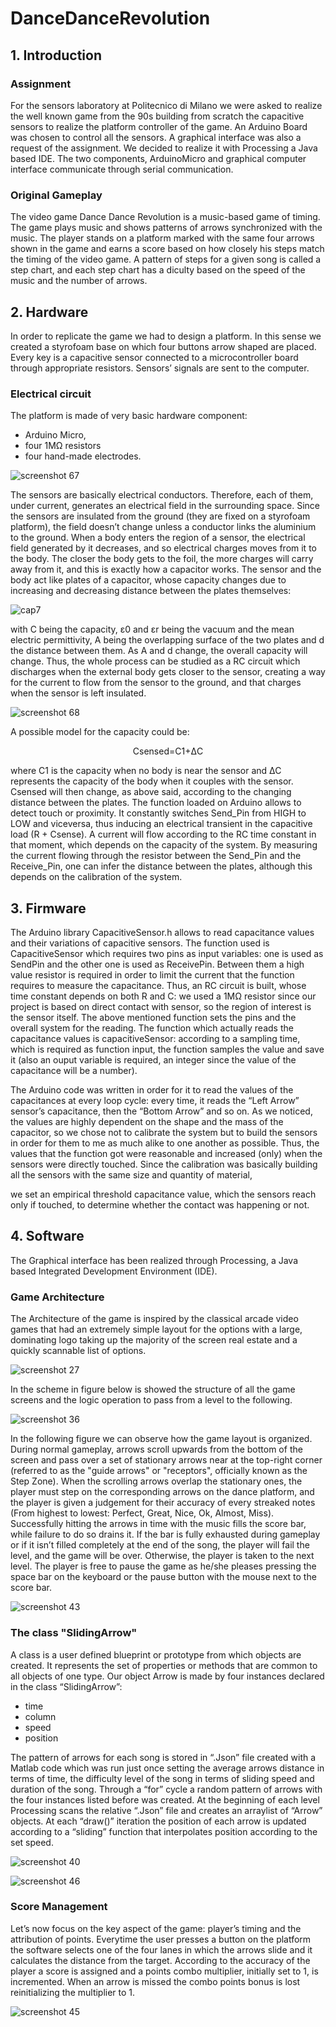 # DanceDanceRevolution
## 1. Introduction
### Assignment
For the sensors laboratory at Politecnico di Milano we were asked to realize the well known game from the 90s building from scratch the capacitive sensors to realize the platform controller of the game. An Arduino Board was chosen to control all the sensors. A graphical interface was also a request of the assignment. We decided to realize it with Processing a Java based IDE. The two components, ArduinoMicro and graphical computer interface communicate through serial communication.

### Original Gameplay
The video game Dance Dance Revolution is a music-based game of timing. The game plays music and shows patterns of arrows synchronized with the music. The player stands on a platform marked with the same four arrows shown in the game and earns a score based on how closely his steps match the timing of the video game. A pattern of steps for a given song is called a step chart, and each step chart has a diculty based on the speed of the music and the number of arrows.

## 2. Hardware
In order to replicate the game we had to design a platform. In this sense we created a styrofoam base on which four buttons arrow shaped are placed. Every key is a capacitive sensor connected to a microcontroller board through appropriate resistors. Sensors’ signals are sent to the computer. 

### Electrical circuit
The platform is made of very basic hardware component: 
* Arduino Micro, 
* four 1MΩ resistors 
* four hand-made electrodes.

![screenshot 67](https://user-images.githubusercontent.com/32873849/41253351-5728d4fc-6dc0-11e8-8f6a-4985048e05cf.png)

The sensors are basically electrical conductors. Therefore, each of them, under current, generates an electrical field in the surrounding space. Since the sensors are insulated from the ground (they are fixed on a styrofoam platform), the field doesn’t change unless a conductor links the aluminium to the ground. When a body enters the region of a sensor, the electrical field generated by it decreases, and so electrical charges moves from it to the body. The closer the body gets to the foil, the more charges will carry away from it, and this is exactly how a capacitor works. The sensor and the body act like plates of a capacitor, whose capacity changes due to increasing and decreasing distance between the plates themselves:

![cap7](https://user-images.githubusercontent.com/32873849/41253317-35065b56-6dc0-11e8-8b27-332d534128ee.png)

with C being the capacity, ε0 and εr being the vacuum and the mean electric permittivity, A being the overlapping surface of the two plates and d the distance between them.
As A and d change, the overall capacity will change. Thus, the whole process can be studied as a RC circuit which discharges when the external body gets closer to the sensor, creating a way for the current to flow from the sensor to the ground, and that charges when the sensor is left insulated.

![screenshot 68](https://user-images.githubusercontent.com/32873849/41253447-ac03abdc-6dc0-11e8-98ee-7b3e06d746f6.png)

A possible model for the capacity could be:

<p align="center">        
Csensed=C1+ΔC
</p>

where C1 is the capacity when no body is near the sensor and ∆C represents the capacity of the body when it couples with the sensor.
Csensed will then change, as above said, according to the changing distance between the plates. The function loaded on Arduino allows to detect touch or proximity. It constantly switches Send_Pin from HIGH to LOW and viceversa, thus inducing an electrical transient in the capacitive load (R + Csense). A current will flow according to the RC time constant in that moment, which depends on the capacity of the system. By measuring the current flowing through the resistor between the Send_Pin and the Receive_Pin, one can infer the distance between the plates, although this depends on the calibration of the system. 

## 3. Firmware
The Arduino library CapacitiveSensor.h allows to read capacitance values and their variations of capacitive sensors. The function used is CapacitiveSensor which requires two pins as input variables: one is used as SendPin and the other one is used as ReceivePin. Between them a high value resistor is required in order to limit the current that the function requires to measure the capacitance. 
Thus, an RC circuit is built, whose time constant depends on both R and C: we used a 1MΩ resistor since our project is based on direct contact with sensor, so the region of interest is the sensor itself.
The above mentioned function sets the pins and the overall system for the reading. The function which actually reads the capacitance values is capacitiveSensor: according to a sampling time, which is required as function input, the function samples the value and save it (also an ouput variable is required, an integer since the value of the capacitance will be a number).

The Arduino code was written in order for it to read the values of the capacitances at every loop cycle: every time, it reads the “Left Arrow” sensor’s capacitance, then the “Bottom Arrow” and so on. As we noticed, the values are highly dependent on the shape and the mass of the capacitor, so we chose not to calibrate the system but to build the sensors in order for them to me as much alike to one another as possible. Thus, the values that the function got were reasonable and increased (only) when the sensors were directly touched. Since the calibration was basically building all the sensors with the same size and quantity of material, 

we set an empirical threshold capacitance value, which the sensors reach only if touched, to determine whether the contact was happening or not.



## 4. Software
The Graphical interface has been realized through Processing, a Java based Integrated Development Environment (IDE).

### Game Architecture
The Architecture of the game is inspired by the classical arcade video games that had an extremely simple layout for the options with a large, dominating logo taking up the majority of the screen real estate and a quickly scannable list of options.

![screenshot 27](https://user-images.githubusercontent.com/32873849/41108901-02cc2488-6a76-11e8-8d1b-451ce2a5d2ce.png)

In the scheme in figure below is showed the structure of all the game screens and the logic operation to pass from a level to the following.

![screenshot 36](https://user-images.githubusercontent.com/32873849/41250773-2f8de066-6db8-11e8-9e5f-e0f259ce779a.png)

In the following figure we can observe how the game layout is organized. During normal gameplay, arrows scroll upwards from the bottom of the screen and pass over a set of stationary arrows near at the top-right corner (referred to as the "guide arrows" or "receptors", officially known as the Step Zone). When the scrolling arrows overlap the stationary ones, the player must step on the corresponding arrows on the dance platform, and the player is given a judgement for their accuracy of every streaked notes (From highest to lowest: Perfect, Great, Nice, Ok, Almost, Miss).
Successfully hitting the arrows in time with the music fills the score bar, while failure to do so drains it. If the bar is fully exhausted during gameplay or if it isn’t filled completely at the end of the song, the player will fail the level, and the game will be over. Otherwise, the player is taken to the next level.
The player is free to pause the game as he/she pleases pressing the space bar on the keyboard or the pause button with the mouse next to the score bar.
  
![screenshot 43](https://user-images.githubusercontent.com/32873849/41250729-0c59290c-6db8-11e8-99d2-91a16c7fa8a7.png)

### The class "SlidingArrow"
A class is a user defined blueprint or prototype from which objects are created. It represents the set of properties or methods that are common to all objects of one type. Our object Arrow is made by four instances declared in the class “SlidingArrow”:
* time
* column
* speed
* position

The pattern of arrows for each song is stored in “.Json” file created with a Matlab code which was run just once setting the average arrows distance in terms of time, the difficulty level of the song in terms of sliding speed and duration of the song. Through a “for” cycle a random pattern of arrows with the four instances listed before was created.
At the beginning of each level Processing scans the relative “.Json” file and creates an arraylist of “Arrow” objects. At each “draw()” iteration the position of each arrow is updated according to a “sliding” function that interpolates position according to the set speed.
  
![screenshot 40](https://user-images.githubusercontent.com/32873849/41251025-f2b01460-6db8-11e8-92a0-e5632aae18d9.png)

![screenshot 46](https://user-images.githubusercontent.com/32873849/41251043-0c22d61c-6db9-11e8-8897-f17c517ff531.png)

### Score Management
Let’s now focus on the key aspect of the game: player’s timing and the attribution of points.
Everytime the user presses a button on the platform the software selects one of the four lanes in which the arrows slide and it calculates the distance from the target. According to the accuracy of the player a score is assigned and a points combo multiplier, initially set to 1, is incremented. When an arrow is missed the combo points bonus is lost reinitializing the multiplier to 1.

![screenshot 45](https://user-images.githubusercontent.com/32873849/41251154-5cd76b9a-6db9-11e8-9a2f-b6a41fa6d2ff.png)

